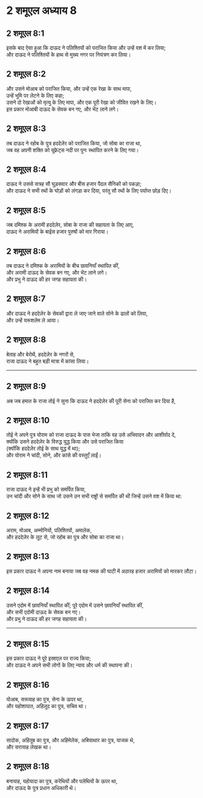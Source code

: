 # 2 शमूएल अध्याय 8

## 2 शमूएल 8:1

इसके बाद ऐसा हुआ कि दाऊद ने पलिश्तियों को पराजित किया और उन्हें वश में कर लिया;  
और दाऊद ने पलिश्तियों के हाथ से मुख्य नगर पर नियंत्रण कर लिया।

## 2 शमूएल 8:2

और उसने मोआब को पराजित किया, और उन्हें एक रेखा के साथ मापा,  
उन्हें भूमि पर लेटने के लिए कहा;  
उसने दो रेखाओं को मृत्यु के लिए मापा, और एक पूरी रेखा को जीवित रखने के लिए।  
इस प्रकार मोआबी दाऊद के सेवक बन गए, और भेंट लाने लगे।

## 2 शमूएल 8:3

तब दाऊद ने रहोब के पुत्र हददेज़ेर को पराजित किया, जो सोबा का राजा था,  
जब वह अपनी शक्ति को यूफ्रेट्स नदी पर पुनः स्थापित करने के लिए गया।

## 2 शमूएल 8:4

दाऊद ने उससे सत्रह सौ घुड़सवार और बीस हजार पैदल सैनिकों को पकड़ा;  
और दाऊद ने सभी रथों के घोड़ों को लंगड़ा कर दिया, परंतु सौ रथों के लिए पर्याप्त छोड़ दिए।

## 2 शमूएल 8:5

जब दमिश्क के अरामी हददेज़ेर, सोबा के राजा की सहायता के लिए आए,  
दाऊद ने अरामियों के बाईस हजार पुरुषों को मार गिराया।

## 2 शमूएल 8:6

तब दाऊद ने दमिश्क के अरामियों के बीच छावनियाँ स्थापित कीं,  
और अरामी दाऊद के सेवक बन गए, और भेंट लाने लगे।  
और प्रभु ने दाऊद की हर जगह सहायता की।

## 2 शमूएल 8:7

और दाऊद ने हददेज़ेर के सेवकों द्वारा ले जाए जाने वाले सोने के ढालों को लिया,  
और उन्हें यरूशलेम ले आया।

## 2 शमूएल 8:8

बेताह और बेरोथै, हददेज़ेर के नगरों से,  
राजा दाऊद ने बहुत बड़ी मात्रा में कांसा लिया।

---

## 2 शमूएल 8:9

अब जब हमात के राजा तोई ने सुना कि दाऊद ने हददेज़ेर की पूरी सेना को पराजित कर दिया है,

## 2 शमूएल 8:10

तोई ने अपने पुत्र योराम को राजा दाऊद के पास भेजा ताकि वह उसे अभिवादन और आशीर्वाद दे,  
क्योंकि उसने हददेज़ेर के विरुद्ध युद्ध किया और उसे पराजित किया  
(क्योंकि हददेज़ेर तोई के साथ युद्ध में था);  
और योराम ने चांदी, सोने, और कांसे की वस्तुएँ लाईं।

## 2 शमूएल 8:11

राजा दाऊद ने इन्हें भी प्रभु को समर्पित किया,  
उन चांदी और सोने के साथ जो उसने उन सभी राष्ट्रों से समर्पित की थी जिन्हें उसने वश में किया था:

## 2 शमूएल 8:12

अराम, मोआब, अम्मोनियों, पलिश्तियों, अमालेक,  
और हददेज़ेर के लूट से, जो रहोब का पुत्र और सोबा का राजा था।

## 2 शमूएल 8:13

इस प्रकार दाऊद ने अपना नाम बनाया जब वह नमक की घाटी में अठारह हजार अरामियों को मारकर लौटा।

## 2 शमूएल 8:14

उसने एदोम में छावनियाँ स्थापित कीं; पूरे एदोम में उसने छावनियाँ स्थापित कीं,  
और सभी एदोमी दाऊद के सेवक बन गए।  
और प्रभु ने दाऊद की हर जगह सहायता की।

---

## 2 शमूएल 8:15

इस प्रकार दाऊद ने पूरे इस्राएल पर राज्य किया;  
और दाऊद ने अपने सभी लोगों के लिए न्याय और धर्म की स्थापना की।

## 2 शमूएल 8:16

योआब, सरूयाह का पुत्र, सेना के ऊपर था,  
और यहोशापात, अहिलूद का पुत्र, सचिव था।

## 2 शमूएल 8:17

सादोक, अहितूब का पुत्र, और अहिमेलेक, अबियाथार का पुत्र, याजक थे,  
और सरायाह लेखक था।

## 2 शमूएल 8:18

बनायाह, यहोयादा का पुत्र, करेथियों और पलेथियों के ऊपर था,  
और दाऊद के पुत्र प्रधान अधिकारी थे।
